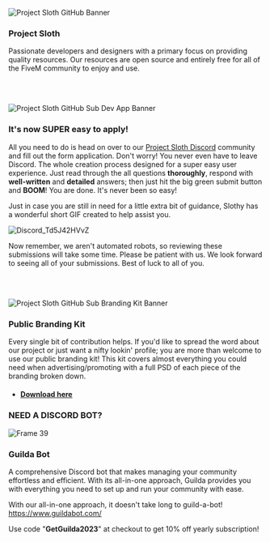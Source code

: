 ![Project Sloth GitHub Banner](https://user-images.githubusercontent.com/91661118/168956591-43462c40-e7c2-41af-8282-b2d9b6716771.png)

### Project Sloth
Passionate developers and designers with a primary focus on providing quality resources. Our resources are open source and entirely free for all of the FiveM community to enjoy and use.

<br>
<br>

![Project Sloth GitHub Sub Dev App Banner](https://user-images.githubusercontent.com/91661118/169224328-e0bf62e5-4986-4cc2-903a-56c8d01d1e38.png)

### It's now SUPER easy to apply!
All you need to do is head on over to our [Project Sloth Discord](https://discord.gg/projectsloth) community and fill out the form application. Don't worry! You never even have to leave Discord. The whole creation process designed for a super easy user experience. Just read through the all questions **thoroughly**, respond with **well-written** and **detailed** answers; then just hit the big green submit button and **BOOM**! You are done. It's never been so easy!

Just in case you are still in need for a little extra bit of guidance, Slothy has a wonderful short GIF created to help assist you.

![Discord_Td5J42HVvZ](https://user-images.githubusercontent.com/91661118/169228415-d98c890e-4e12-4657-bbae-81940150ce07.gif)

Now remember, we aren't automated robots, so reviewing these submissions will take some time. Please be patient with us. We look forward to seeing all of your submissions. Best of luck to all of you. 

<br>
<br>

![Project Sloth GitHub Sub Branding Kit Banner](https://user-images.githubusercontent.com/91661118/168958335-c73b5b77-2ef5-4a38-8f64-f0bce5790a44.png)
### Public Branding Kit
Every single bit of contribution helps. If you'd like to spread the word about our project or just want a nifty lookin' profile; you are more than welcome to use our public branding kit! This kit covers almost everything you could need when advertising/promoting with a full PSD of each piece of the branding broken down.
* #### [Download here](https://drive.google.com/drive/folders/1gTqMFrMDfuxesCr81zSyM-lDlsLQm94G?usp=sharing)

### NEED A DISCORD BOT?
![Frame 39](https://user-images.githubusercontent.com/91661118/219847886-70027718-7342-406c-a04e-855aee5b116e.png)
### Guilda Bot
A comprehensive Discord bot that makes managing your community effortless and efficient. With its all-in-one approach, Guilda provides you with everything you need to set up and run your community with ease.

With our all-in-one approach, it doesn't take long to guild-a-bot! https://www.guildabot.com/

Use code "**GetGuilda2023**" at checkout to get 10% off yearly subscription!
